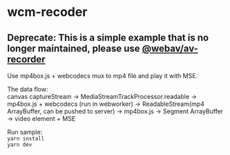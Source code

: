 # wcm-recoder

## Deprecate: This is a simple example that is no longer maintained, please use [@webav/av-recorder](https://github.com/hughfenghen/WebAV/blob/main/packages/av-recorder/README.md)  

Use mp4box.js + webcodecs mux to mp4 file and play it with MSE.  

The data flow:  
canvas captureStream -> MediaStreamTrackProcessor.readable -> mp4box.js + webcodecs (run in webworker) -> ReadableStream(mp4 ArrayBuffer, can be pushed to server) -> mp4box.js -> Segment ArrayBuffer -> video element + MSE  

Run sample:  
`yarn install`  
`yarn dev` 
